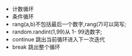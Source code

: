- 计数循环
- 条件循环
- rang(a,b)不包括最后一个数字,rang(7)可以简写;
- random.randint(1,99)从 1- 99选数字;
- continue 跳出当前循环进入下一次迭代
- break 跳出整个循环


